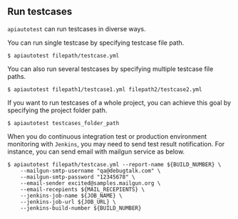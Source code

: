 ## Run testcases

`apiautotest` can run testcases in diverse ways.

You can run single testcase by specifying testcase file path.

```text
$ apiautotest filepath/testcase.yml
```

You can also run several testcases by specifying multiple testcase file paths.

```text
$ apiautotest filepath1/testcase1.yml filepath2/testcase2.yml
```

If you want to run testcases of a whole project, you can achieve this goal by specifying the project folder path.

```text
$ apiautotest testcases_folder_path
```

When you do continuous integration test or production environment monitoring with `Jenkins`, you may need to send test result notification. For instance, you can send email with mailgun service as below.

```text
$ apiautotest filepath/testcase.yml --report-name ${BUILD_NUMBER} \
    --mailgun-smtp-username "qa@debugtalk.com" \
    --mailgun-smtp-password "12345678" \
    --email-sender excited@samples.mailgun.org \
    --email-recepients ${MAIL_RECEPIENTS} \
    --jenkins-job-name ${JOB_NAME} \
    --jenkins-job-url ${JOB_URL} \
    --jenkins-build-number ${BUILD_NUMBER}
```
